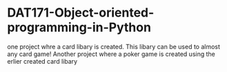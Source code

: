 # DAT171-Object-oriented-programming-in-Python
one project whre a card libary is created. This libary can be used to almost any card game!
Another project where a poker game is created using the erlier created card libary
